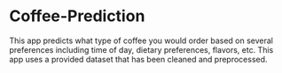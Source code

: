 # Coffee-Prediction
This app predicts what type of coffee you would order based on several preferences including time of day, dietary preferences, flavors, etc. This app uses a provided dataset that has been cleaned and preprocessed.
